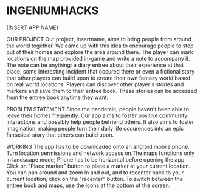 # INGENIUMHACKS
(INSERT APP NAME)

OUR PROJECT
Our project, insertname, aims to bring people from around the world together. We came up with this idea to encourage people to step out of their homes and explore the area around them. The player can mark locations on the map provided in-game and write a note to accompany it. The note can be anything: a diary entree about their experience at that place, some interesting incident that occured there or even a fictional story that other players can build upon to create their own fantasy world based on real world locations. Players can discover other player's stories and markers and save them to their entree book. These stories can be accessed from the entree book anytime they want.

PROBLEM STATEMENT
Since the pandemic, people haven't been able to leave their homes frequently. Our app aims to foster positive community interactions and possibly help people befriend others. It also aims to foster imagination, making people turn their daily life occurences into an epic fantasical story that others can build upon.

WORKING
The app has to be downloaded onto an android mobile phone. Turn location permissions and network access on.The maps functions only in landscape mode; Phone has to be horizontal before opening the app. Click on "Place marker" button to place a marker at your current location. You can pan around and zoom in and out, and to recenter back to your current location, click on the "recenter" button. To switch between the entree book and maps, use the icons at the bottom of the screen.
